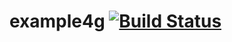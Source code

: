 # example4g [![Build Status](https://travis-ci.org/vvatanabe/example4g.svg?branch=master)](https://travis-ci.org/vvatanabe/example4g)